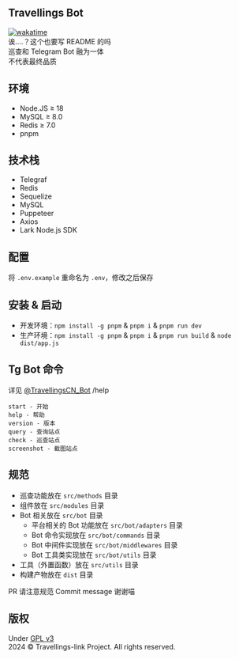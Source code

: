 ## Travellings Bot

[![wakatime](https://wakatime.com/badge/github/travellings-link/travellings-bot.svg)](https://wakatime.com/badge/github/travellings-link/travellings-bot)  
诶....？这个也要写 README 的吗  
巡查和 Telegram Bot 融为一体  
不代表最终品质

## 环境

- Node.JS ≥ 18
- MySQL ≥ 8.0
- Redis ≥ 7.0
- pnpm

## 技术栈

- Telegraf
- Redis
- Sequelize
- MySQL
- Puppeteer
- Axios
- Lark Node.js SDK

## 配置

将 `.env.example` 重命名为 `.env`，修改之后保存

## 安装 & 启动

- 开发环境：`npm install -g pnpm` & `pnpm i` & `pnpm run dev`
- 生产环境：`npm install -g pnpm` & `pnpm i` & `pnpm run build` & `node dist/app.js`

## Tg Bot 命令

详见 [@TravellingsCN_Bot](https://t.me/TravellingsCN_Bot) /help

```
start - 开始
help - 帮助
version - 版本
query - 查询站点
check - 巡查站点
screenshot - 截图站点
```

## 规范

- 巡查功能放在 `src/methods` 目录
- 组件放在 `src/modules` 目录
- Bot 相关放在 `src/bot` 目录
  - 平台相关的 Bot 功能放在 `src/bot/adapters` 目录
  - Bot 命令实现放在 `src/bot/commands` 目录
  - Bot 中间件实现放在 `src/bot/middlewares` 目录
  - Bot 工具类实现放在 `src/bot/utils` 目录
- 工具（外置函数）放在 `src/utils` 目录
- 构建产物放在 `dist` 目录

PR 请注意规范 Commit message 谢谢喵

## 版权

Under [GPL v3](https://www.gnu.org/licenses/gpl-3.0.html)  
2024 © Travellings-link Project. All rights reserved.
